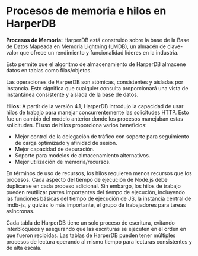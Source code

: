 # Procesos de memoria e hilos en HarperDB

**Procesos de Memoria:** HarperDB está construido sobre la base de la Base de Datos Mapeada en Memoria Lightning (LMDB), un almacén de clave-valor que ofrece un rendimiento y funcionalidad líderes en la industria.

Esto permite que el algoritmo de almacenamiento de HarperDB almacene datos en tablas como filas/objetos.

Las operaciones de HarperDB son atómicas, consistentes y aisladas por instancia. Esto significa que cualquier consulta proporcionará una vista de instantánea consistente y aislada de la base de datos.

**Hilos:** A partir de la versión 4.1, HarperDB introdujo la capacidad de usar hilos de trabajo para manejar concurrentemente las solicitudes HTTP. Esto fue un cambio del modelo anterior donde los procesos manejaban estas solicitudes. El uso de hilos proporciona varios beneficios:

- Mejor control de la delegación de tráfico con soporte para seguimiento de carga optimizado y afinidad de sesión.
- Mejor capacidad de depuración.
- Soporte para modelos de almacenamiento alternativos.
- Mejor utilización de memoria/recursos.

En términos de uso de recursos, los hilos requieren menos recursos que los procesos. Cada aspecto del tiempo de ejecución de Node.js debe duplicarse en cada proceso adicional. Sin embargo, los hilos de trabajo pueden reutilizar partes importantes del tiempo de ejecución, incluyendo las funciones básicas del tiempo de ejecución de JS, la instancia central de lmdb-js, y quizás lo más importante, el grupo de trabajadores para tareas asíncronas.

Cada tabla de HarperDB tiene un solo proceso de escritura, evitando interbloqueos y asegurando que las escrituras se ejecuten en el orden en que fueron recibidas. Las tablas de HarperDB pueden tener múltiples procesos de lectura operando al mismo tiempo para lecturas consistentes y de alta escala.